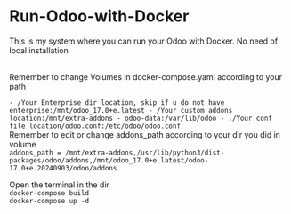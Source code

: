 # Run-Odoo-with-Docker
<p> This is my system where you can run your Odoo with Docker. No need of local installation </p><br>
Remember to change Volumes in docker-compose.yaml according to your path<br>

`- /Your Enterprise dir location, skip if u do not have enterprise:/mnt/odoo_17.0+e.latest
      - /Your custom addons location:/mnt/extra-addons
      - odoo-data:/var/lib/odoo
      - ./Your conf file location/odoo.conf:/etc/odoo/odoo.conf` <br>
Remember to edit or change addons_path according to your dir you did in volume<br>
`addons_path = /mnt/extra-addons,/usr/lib/python3/dist-packages/odoo/addons,/mnt/odoo_17.0+e.latest/odoo-17.0+e.20240903/odoo/addons` <br>

Open the terminal in the dir<br>
`docker-compose build` <br>
`docker-compose up -d` <br>

